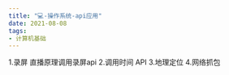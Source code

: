 ```yaml
---
title: "💻-操作系统-api应用"
date: 2021-08-08
tags: 
- 计算机基础
---
```

1.录屏  直播原理调用录屏api
2.调用时间 API
3.地理定位
4.网络抓包
